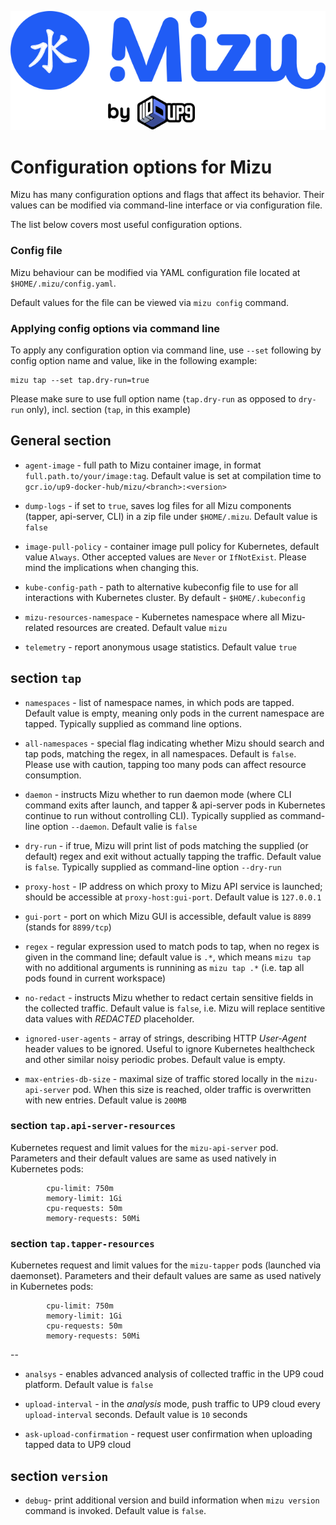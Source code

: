 ![Mizu: The API Traffic Viewer for Kubernetes](../assets/mizu-logo.svg)
# Configuration options for Mizu

Mizu has many configuration options and flags that affect its behavior. Their values can be modified via command-line interface or via configuration file. 

The list below covers most useful configuration options.

### Config file
Mizu behaviour can be modified via YAML configuration file located at `$HOME/.mizu/config.yaml`. 

Default values for the file can be viewed via `mizu config` command.

### Applying config options via command line
To apply any configuration option via command line, use `--set` following by config option name and value, like in the following example:

```
mizu tap --set tap.dry-run=true
```

Please make sure to use full option name (`tap.dry-run` as opposed to `dry-run` only), incl. section (`tap`, in this example)

## General section

* `agent-image` - full path to Mizu container image, in format `full.path.to/your/image:tag`. Default value is set at compilation time to `gcr.io/up9-docker-hub/mizu/<branch>:<version>`

* `dump-logs` - if set to `true`, saves log files for all Mizu components (tapper, api-server, CLI) in a zip file under `$HOME/.mizu`. Default value is `false`

* `image-pull-policy` - container image pull policy for Kubernetes, default value `Always`. Other accepted values are `Never` or `IfNotExist`. Please mind the implications when changing this.

* `kube-config-path` - path to alternative kubeconfig file to use for all interactions with Kubernetes cluster. By default - `$HOME/.kubeconfig`

* `mizu-resources-namespace` - Kubernetes namespace where all Mizu-related resources are created. Default value `mizu`

* `telemetry` - report anonymous usage statistics. Default value `true`

## section `tap`
* `namespaces` - list of namespace names, in which pods are tapped. Default value is empty, meaning only pods in the current namespace are tapped. Typically supplied as command line options.

* `all-namespaces` - special flag indicating whether Mizu should search and tap pods, matching the regex, in all namespaces. Default is `false`. Please use with caution, tapping too many pods can affect resource consumption.

* `daemon` - instructs Mizu whether to run daemon mode (where CLI command exits after launch, and tapper & api-server pods in Kubernetes continue to run without controlling CLI). Typically supplied as command-line option `--daemon`. Default valie is `false`

* `dry-run` - if true, Mizu will print list of pods matching the supplied (or default) regex and exit without actually tapping the traffic. Default value is `false`. Typically supplied as command-line option `--dry-run`

* `proxy-host` - IP address on which proxy to Mizu API service is launched; should be accessible at `proxy-host:gui-port`. Default value is `127.0.0.1`

* `gui-port` - port on which Mizu GUI is accessible, default value is `8899` (stands for `8899/tcp`)

* `regex` - regular expression used to match pods to tap, when no regex is given in the command line; default value is `.*`, which means `mizu tap` with no additional arguments is runnining as `mizu tap .*` (i.e. tap all pods found in current workspace)

* `no-redact` - instructs Mizu whether to redact certain sensitive fields in the collected traffic. Default value is `false`, i.e. Mizu will replace sentitive data values with *REDACTED* placeholder.

* `ignored-user-agents` - array of strings, describing HTTP *User-Agent* header values to be ignored. Useful to ignore Kubernetes healthcheck and other similar noisy periodic probes. Default value is empty.

* `max-entries-db-size` - maximal size of traffic stored locally in the `mizu-api-server` pod. When this size is reached, older traffic is overwritten with new entries. Default value is `200MB`
 

### section `tap.api-server-resources`
Kubernetes request and limit values for the `mizu-api-server` pod.
Parameters and their default values are same as used natively in Kubernetes pods:

```
        cpu-limit: 750m
        memory-limit: 1Gi
        cpu-requests: 50m
        memory-requests: 50Mi
```

### section `tap.tapper-resources`
Kubernetes request and limit values for the `mizu-tapper` pods (launched via daemonset).
Parameters and their default values are same as used natively in Kubernetes pods:

```
        cpu-limit: 750m
        memory-limit: 1Gi
        cpu-requests: 50m
        memory-requests: 50Mi
```


--

* `analsys` - enables advanced analysis of collected traffic in the UP9 coud platform. Default value is `false`

* `upload-interval` -  in the *analysis* mode, push traffic to UP9 cloud every `upload-interval` seconds. Default value is `10` seconds

* `ask-upload-confirmation` - request user confirmation when uploading tapped data to UP9 cloud


## section `version`
* `debug`- print additional version and build information when `mizu version` command is invoked. Default value is `false`.
